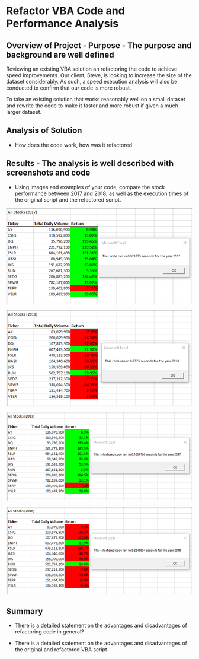 # Refactor VBA Code and Performance Analysis


## Overview of Project - Purpose - The purpose and background are well defined
Reviewing an existing VBA solution an refactoring the code to achieve speed improvements. Our client, Steve, is looking to increase the size of the dataset considerably. As such, a speed execution analysis will also be conducted to confirm that our code is more robust.

To take an existing solution that works reasonably well on a small dataset and rewrite the code to make it faster and more robust if given a much larger dataset. 

## Analysis of Solution
- How does the code work, how was it refactored



## Results - The analysis is well described with screenshots and code
- Using images and examples of your code, compare the stock performance between 2017 and 2018, as well as the execution times of the original script and the refactored script.

![Original 2017 Results](Resources/VBA_Challenge_2017.png)

![Original 2018 Results](Resources/VBA_Challenge_2018.png)

![Refactored 2017 Results](Resources/VBA_Challenge_2017_refactored.png)

![Original 2017 Results](Resources/VBA_Challenge_2018_refactored.png)

## Summary

- There is a detailed statement on the advantages and disadvantages of refactoring code in general?
  

- There is a detailed statement on the advantages and disadvantages of the original and refactored VBA script


